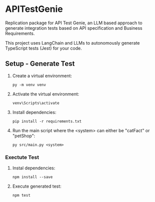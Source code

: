 # APITestGenie
Replication package for API Test Genie, an LLM based approach to generate integration tests based on API specification and Business Requirements.

This project uses LangChain and LLMs to autonomously generate TypeScript tests (Jest) for your code.

## Setup - Generate Test

1. Create a virtual environment:
   ```
   py -m venv venv
   ```

2. Activate the virtual environment:
   ```
   venv\Scripts\activate
   ```

3. Install dependencies:
   ```
   pip install -r requirements.txt
   ```

4. Run the main script where the \<system> can either be "catFact" or "petShop":
   ```
   py src/main.py <system>
   ```

### Exectute Test

1. Instal dependencies:
   ```
   npm install --save
   ```

2. Execute generated test:
   ```
   npm test
   ```